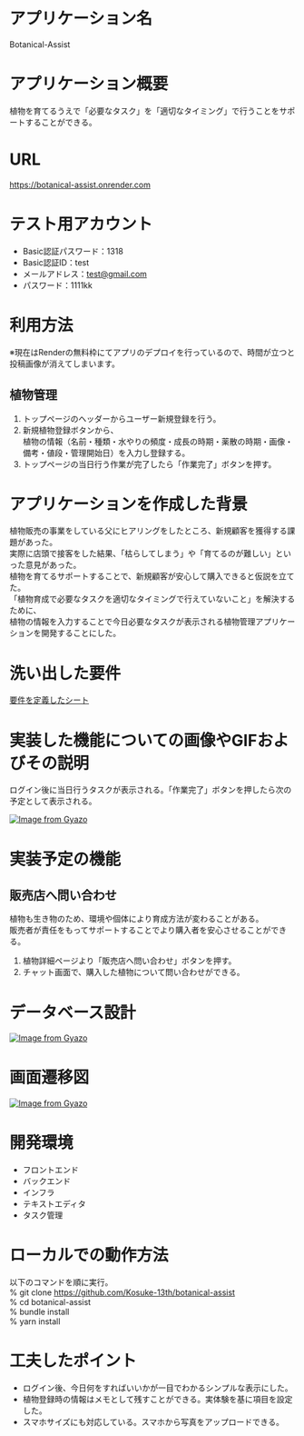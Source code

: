 # アプリケーション名
Botanical-Assist  

# アプリケーション概要
植物を育てるうえで「必要なタスク」を「適切なタイミング」で行うことをサポートすることができる。

# URL
https://botanical-assist.onrender.com

# テスト用アカウント
* Basic認証パスワード：1318  
* Basic認証ID：test  
* メールアドレス：test@gmail.com  
* パスワード：1111kk  

# 利用方法
※現在はRenderの無料枠にてアプリのデプロイを行っているので、時間が立つと投稿画像が消えてしまいます。  

## 植物管理
1. トップページのヘッダーからユーザー新規登録を行う。  
1. 新規植物登録ボタンから、  
植物の情報（名前・種類・水やりの頻度・成長の時期・薬散の時期・画像・備考・値段・管理開始日）を入力し登録する。  
1. トップページの当日行う作業が完了したら「作業完了」ボタンを押す。


# アプリケーションを作成した背景
植物販売の事業をしている父にヒアリングをしたところ、新規顧客を獲得する課題があった。  
実際に店頭で接客をした結果、「枯らしてしまう」や「育てるのが難しい」といった意見があった。  
植物を育てるサポートすることで、新規顧客が安心して購入できると仮説を立てた。  
「植物育成で必要なタスクを適切なタイミングで行えていないこと」を解決するために、  
植物の情報を入力することで今日必要なタスクが表示される植物管理アプリケーションを開発することにした。

# 洗い出した要件
[要件を定義したシート](https://docs.google.com/spreadsheets/d/1nSNIRaexLVh-KC6fqra9_BGEyC5fOeXAqJ4UAQlw2lY/edit#gid=982722306)
  
# 実装した機能についての画像やGIFおよびその説明
ログイン後に当日行うタスクが表示される。「作業完了」ボタンを押したら次の予定として表示される。

[![Image from Gyazo](https://i.gyazo.com/ade36d8671935d80e9cc48240bd00186.gif)](https://gyazo.com/ade36d8671935d80e9cc48240bd00186)
  
# 実装予定の機能
## 販売店へ問い合わせ
植物も生き物のため、環境や個体により育成方法が変わることがある。  
販売者が責任をもってサポートすることでより購入者を安心させることができる。  
1. 植物詳細ページより「販売店へ問い合わせ」ボタンを押す。  
1. チャット画面で、購入した植物について問い合わせができる。

# データベース設計

[![Image from Gyazo](https://i.gyazo.com/e38ba56afae0d3f648bbd6628519c7e9.png)](https://gyazo.com/e38ba56afae0d3f648bbd6628519c7e9)   

# 画面遷移図

[![Image from Gyazo](https://i.gyazo.com/5678f824e25db228dcaa3adb281d305d.png)](https://gyazo.com/5678f824e25db228dcaa3adb281d305d)

# 開発環境
* フロントエンド  
* バックエンド  
* インフラ  
* テキストエディタ  
* タスク管理  

# ローカルでの動作方法
以下のコマンドを順に実行。  
% git clone https://github.com/Kosuke-13th/botanical-assist  
% cd botanical-assist  
% bundle install  
% yarn install  
  
  
# 工夫したポイント
* ログイン後、今日何をすればいいかが一目でわかるシンプルな表示にした。
* 植物登録時の情報はメモとして残すことができる。実体験を基に項目を設定した。
* スマホサイズにも対応している。スマホから写真をアップロードできる。
